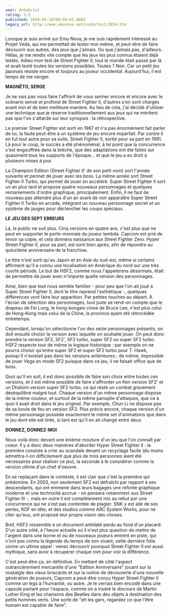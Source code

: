 ```yaml
---
user: Antekrist
rating: 3.5
published: 2010-05-28T09:50:01.000Z
legacy_url: http://www.emunova.net/veda/test/3834.htm
---
```

Lorsque je suis arrivé sur Emu Nova, je me suis rapidement intéressé au Projet Veda, qui me permettait de tester moi-même, et peut-être de faire découvrir aux autres, des jeux que j'aimais. Ou que j'aimais pas, d'ailleurs. Hélas, je me rendis vite compte que les jeux les plus connus étaient déjà testés. Adieu mon test de Street Fighter II, tout le monde était passé par là et avait testé toutes les versions possibles. Toutes ? Non. Car un petit jeu japonais résiste encore et toujours au joueur occidental. Aujourd'hui, il est temps de me venger.  

  

**MAGNÉTO, SERGE**  

Je ne vais pas vous faire l'affront de vous seriner encore et encore avec le scénario sensé et profond de Street Fighter II, d'autres s'en sont chargés avant moi et de bien meilleure manière. Au lieu de cela, j'ai décidé d'utiliser une technique que je réserve traditionnellement aux jeux qui ne méritent pas que l'on s'attarde sur leur synopsis : la rétrospective.  

Le premier Street Fighter est sorti en 1987 et n'a pas énormément fait parler de lui, la faute peut-être à un système de jeu encore imparfait. Par contre il en fut tout autre pour sa suite, Street Fighter II, sortie pour sa part en 1991\. Là pour le coup, le succès a été phénoménal, à tel point que la concurrence s'est engouffrée dans la brèche, que des adaptations ont été faites sur quasiment tous les supports de l'époque... et que le jeu a eu droit à plusieurs mises à jour.  

La Champion Edition (Street Fighter II' de son petit nom) sort l'année suivante et permet de jouer avec les boss. La même année sort Street Fighter II Turbo, qui permet de jouer en accéléré. Super Street Fighter II sort un an plus tard et propose quatre nouveaux personnages et quelques remaniements d'ordre graphique, principalement. Enfin, il ne faut de nouveau pas attendre plus d'un an avant de voir apparaître Super Street Fighter II Turbo en arcade, intégrant un nouveau personnage secret et un système de jauges pour déclencher les coups spéciaux.  

  

**LE JEU DES SEPT ERREURS**  

Là, le public ne suit plus. Cinq versions en quatre ans, c'est plus que ne peut en supporter le porte-monnaie du joueur lambda. Capcom est prié de revoir sa copie, et cela donnera naissance aux Street Fighter Zero. Hyper Street Fighter II, pour sa part, est sorti bien après, afin de répondre au quinzième anniversaire de la franchise.  

Le titre n'est sorti qu'au Japon et en Asie du sud-est, même si certains affirment qu'il a connu une localisation en Amérique du nord sur une très courte période. Le but de HSF2, comme nous l'appelerons désormais, était de permettre de jouer avec n'importe quelle version des personnages.  

Ainsi, bien que tout nous semble familier - pour peu que l'on ait joué à Super Street Fighter II, dont le titre reprend l'esthétique -, quelques différences vont faire leur apparition. Par petites touches au départ. À l'écran de sélection des personnages, tout juste se rend-on compte que le drapeau de Fei Long, le hong-kongais clone de Bruce Lee, n'est plus celui de Hong-Kong mais celui de la Chine, la province ayant été rétrocédée entretemps.  

Cependant, lorsqu'on sélectionne l'un des seize personnages présents, on doit ensuite choisir la version avec laquelle on souhaite jouer. On peut donc prendre la version SF2, SF2', SF2 turbo, super SF2 ou super SF2 turbo. HSF2 respecte tout de même la logique historique : par exemple on ne pourra choisir qu'entre super SF2 et super SF2 turbo pour T. Hawk, puisqu'il n'existait pas dans les versions antérieures ; de même, impossible de jouer Vega en mode SF2 puisque dans ce jeu, il ne faisait office que de boss.  

Quoi qu'il en soit, il est donc possible de faire son choix entre toutes ces versions, et il est même possible de faire s'affronter un Ken version SF2' et un Dhalsim version super SF2 turbo, ce qui reste un combat gravement déséquilibré malgré tout. Chaque version d'un même personnage dispose de la même couleur, et surtout de la même panoplie d'attaques, que ce à quoi il avait droit dans le jeu originel. Par exemple, Chun Li ne dispose pas de sa boule de feu en version SF2\. Plus précis encore, chaque version d'un même personnage possède exactement le même set d'animations que dans le jeu dont elle est tirée, si tant est qu'il en ait changé entre deux.  

  

**DONNEZ, DONNEZ-MOI**  

Nous voilà donc devant une énième mouture d'un jeu que l'on connaît par coeur. Il y a donc deux manières d'aborder Hyper Street Fighter II : la première consiste à crier au scandale devant un recyclage facile (du moins admettra-t-on difficilement que plus de trois personnes aient été nécessaires pour réaliser ce jeu), la seconde à le considérer comme la version ultime d'un chef d'oeuvre.  

En se replaçant dans le contexte, il est clair que c'est la première qui prédomine. En 2003, non seulement SF2 est défraîchi par rapport à ses descendants, qui ont emmené dans leurs bagages une refonte graphique moderne et une technicité accrue - on pensera notamment aux Street Fighter III -, mais en outre il est complètement mis au rebut par une concurrence qui ne s'est pas contentée de plagier. SNK y est allé de ses perles, KOF en tête, et des studios comme ARC System Works, pour ne citer qu'eux, ont proposé leur propre vision des choses.  

Bref, HSF2 ressemble à un document antidaté perdu au fond d'un placard. D'un autre côté, à l'heure actuelle où il n'est plus question de mettre de l'argent dans une borne et où de nouveaux joueurs entrent en piste, qui n'ont pas connu la légende du temps de son vivant, cette dernière folie sonne un ultime appel : venez découvrir pourquoi Street Fighter II est aussi mythique, sans avoir à récupérer chaque rom pour voir la différence.  

C'est peut-être ça, en définitive. En mettant de côté l'aspect outrancièrement mercantile d'une "Edition Anniversaire" jouant sur la nostalgie des vieux briscards et sur la notion de découverte d'une nouvelle génération de joueurs, Capcom a peut-être conçu Hyper Street Fighter II comme un legs à l'humanité, ou autre. Je le verrais bien encodé dans une capsule partant pour l'espace, comme on a inséré le discours de Martin Luther King et les chansons des Beatles dans des objets à destination des petits hommes verts. Une sorte de "eh les gars, regardez ce que l'être humain est capable de faire".